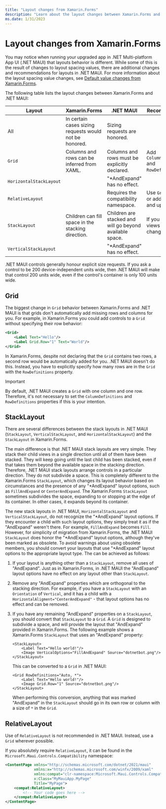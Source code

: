 ```yaml
---
title: "Layout changes from Xamarin.Forms"
description: "Learn about the layout changes between Xamarin.Forms and .NET MAUI."
ms.date: 1/31/2023
---
```


# Layout changes from Xamarin.Forms

You may notice when running your upgraded app in .NET Multi-platform App UI (.NET MAUI) that layouts behavior is different. While some of this is the result of changes to layout spacing values, there are additional changes and recommendations for layouts in .NET MAUI. For more information about the layout spacing value changes, see [Default value changes from Xamarin.Forms](defaults.md).

The following table lists the layout changes between Xamarin.Forms and .NET MAUI:

| Layout  | Xamarin.Forms  | .NET MAUI  | Recommendation |
|---|---|---|---|
| All | In certain cases sizing requests would not be honored. | Sizing requests are honored. | |
| `Grid` | Columns and rows can be inferred from XAML. | Columns and rows must be explicitly declared. | Add `ColumnDefinitions` and `RowDefinitions`. |
| `HorizontalStackLayout` |   | "*AndExpand" has no effect. | |
| `RelativeLayout` | | Requires the compatibility namespace. | Use `Grid` instead, or add the `xmlns` and update tags. |
| `StackLayout` | Children can fill space in the stacking direction. | Children are stacked and will go beyond available space. | If you need child views to fill space, change to a `Grid`. |
| `VerticalStackLayout` |  | "*AndExpand" has no effect. | |

.NET MAUI controls generally honour explicit size requests. If you ask a control to be 200 device-independent units wide, then .NET MAUI will make that control 200 units wide, even if the control's container is only 100 units wide.

## Grid

The biggest change in `Grid` behavior between Xamarin.Forms and .NET MAUI is that grids don't automatically add missing rows and columns for you. For example, in Xamarin.Forms you could add controls to a `Grid` without specifying their row behavior:

```xml
<Grid>
    <Label Text="Hello"/>
    <Label Grid.Row="1" Text="World"/>
</Grid>
```

In Xamarin.Forms, despite not declaring that the `Grid` contains two rows, a second row would be automatically added for you. .NET MAUI doesn't do this. Instead, you have to explicitly specify how many rows are in the `Grid` with the `RowDefinitions` property.

> [!IMPORTANT]
> By default, .NET MAUI creates a `Grid` with one column and one row. Therefore, it's not necessary to set the `ColumnDefinitions` and `RowDefinitions` properties if this is your intention.

## StackLayout

There are several differences between the stack layouts in .NET MAUI (`StackLayout`, `VerticalStackLayout`, and `HorizontalStackLayout`) and the `StackLayout` in Xamarin.Forms.

The main difference is that .NET MAUI stack layouts are very simple. They stack their child views in a single direction until all of them have been stacked. They will keep going until the last child has been stacked, even if that takes them beyond the available space in the stacking direction. Therefore, .NET MAUI stack layouts arrange controls in a particular direction. They do not subdivide a space. This is completely different to the Xamarin.Forms `StackLayout`, which changes its layout behavior based on circumstances and the presence of any "*AndExpand" layout options, such as `FillAndExpand` or `CenterAndExpand`. The Xamarin.Forms `StackLayout` sometimes subdivides the space, expanding to or stopping at the edge of its container. In other cases, it expands beyond its container.

The new stack layouts in .NET MAUI, `HorizontalStackLayout` and `VerticalStackLayout`, do not recognize the "*AndExpand" layout options. If they encounter a child with such layout options, they simply treat it as if the "AndExpand" weren't there. For example, `FillAndExpand` becomes `Fill`. However, for simplicity of migration from Xamarin.Forms, the .NET MAUI `StackLayout` does honor the "*AndExpand" layout options, although they've been marked as obsolete. To avoid warnings about using obsolete members, you should convert your layouts that use "*AndExpand" layout options to the appropriate layout type. The can be achieved as follows:

1. If your layout is anything other than a `StackLayout`, remove all uses of "AndExpand". Just as in Xamarin.Forms, in .NET MAUI the "AndExpand" layout options have no effect on any layout other than `StackLayout`.
1. Remove any "AndExpand" properties which are orthogonal to the stacking direction. For example, if you have a `StackLayout` with an `Orientation` of `Vertical`, and it has a child with a `HorizontalAligment="CenterAndExpand"` - that layout options has no effect and can be removed.
1. If you have any remaining "AndExpand" properties on a `StackLayout`, you should convert that `StackLayout` to a `Grid`. A `Grid` is designed to subdivide a space, and will provide the layout that "AndExpand" provided in Xamarin.Forms. The following example shows a Xamarin.Forms `StackLayout` that uses an "AndExpand" property:

    ```xaml
    <StackLayout>
        <Label Text="Hello world!"/>
        <Image VerticalOptions="FillAndExpand" Source="dotnetbot.png"/>
    </StackLayout>
    ```

    This can be converted to a `Grid` in .NET MAUI:

    ```xaml
    <Grid RowDefinitions="Auto, *">
        <Label Text="Hello world!"/>
        <Image Grid.Row="1" Source="dotnetbot.png"/>
    </StackLayout>
    ```

    When performing this conversion, anything that was marked "AndExpand" in the `StackLayout` should go in its own row or column with a size of `*` in the `Grid`.

## RelativeLayout

Use of `RelativeLayout` is not recommended in .NET MAUI. Instead, use a `Grid` wherever possible.

If you absolutely require `RelativeLayout`, it can be found in the `Microsoft.Maui.Controls.Compatibility` namespace:

```xml
<ContentPage xmlns="http://schemas.microsoft.com/dotnet/2021/maui"
             xmlns:x="http://schemas.microsoft.com/winfx/2009/xaml"
             xmlns:compat="clr-namespace:Microsoft.Maui.Controls.Compatibility;assembly=Microsoft.Maui.Controls"
             x:Class="MyMauiApp.MyPage"
             Title="MyPage">
    <compat:RelativeLayout>
        <!-- Your code goes here -->
    </compat:RelativeLayout>
</ContentPage>
```
